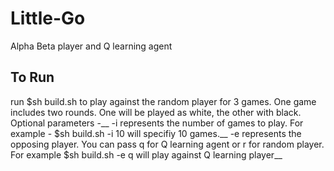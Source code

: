 # Little-Go
Alpha Beta player and Q learning agent
## To Run
run $sh build.sh to play against the random player for 3 games. One game includes two rounds. One will be played as white, the other with black.
Optional parameters -__
-i represents the number of games to play. For example - $sh build.sh -i 10 will specifiy 10 games.__
-e represents the opposing player. You can pass q for Q learning agent or r for random player. For example $sh build.sh -e q will play against Q learning player__
